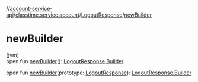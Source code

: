 //[account-service-api](../../../index.md)/[classtime.service.account](../index.md)/[LogoutResponse](index.md)/[newBuilder](new-builder.md)

# newBuilder

[jvm]\
open fun [newBuilder](new-builder.md)(): [LogoutResponse.Builder](-builder/index.md)

open fun [newBuilder](new-builder.md)(prototype: [LogoutResponse](index.md)): [LogoutResponse.Builder](-builder/index.md)
